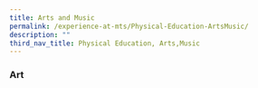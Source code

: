 ```yaml
---
title: Arts and Music
permalink: /experience-at-mts/Physical-Education-ArtsMusic/
description: ""
third_nav_title: Physical Education, Arts,Music
---
```

### Art


